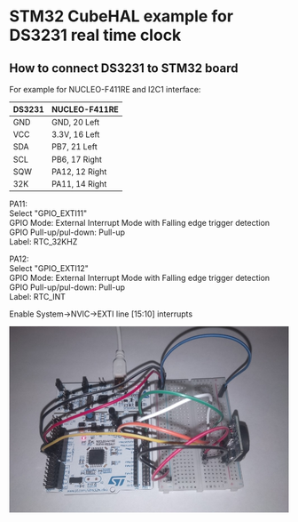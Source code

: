# STM32 CubeHAL example for DS3231 real time clock

## How to connect DS3231 to STM32 board

For example for NUCLEO-F411RE and I2C1 interface: 

| DS3231 | NUCLEO-F411RE |
|--------|---------------|
| GND    | GND, 20 Left  |
| VCC    | 3.3V, 16 Left |
| SDA    | PB7, 21 Left  |
| SCL    | PB6, 17 Right |
| SQW    | PA12, 12 Right |
| 32K    | PA11, 14 Right |

PA11: <br/>
Select "GPIO_EXTI11"<br/>
GPIO Mode: External Interrupt Mode with Falling edge trigger detection<br/>
GPIO Pull-up/pul-down: Pull-up<br/>
Label: RTC_32KHZ

PA12:<br/>
Select "GPIO_EXTI12"<br/>
GPIO Mode: External Interrupt Mode with Falling edge trigger detection<br/>
GPIO Pull-up/pul-down: Pull-up<br/>
Label: RTC_INT<br/>

Enable System->NVIC->EXTI line [15:10] interrupts

<img src="https://github.com/edarichev/mclib/blob/master/examples/STM32_HAL/STM32F411RET6_DS3231/ds3231_maket.jpg" />

